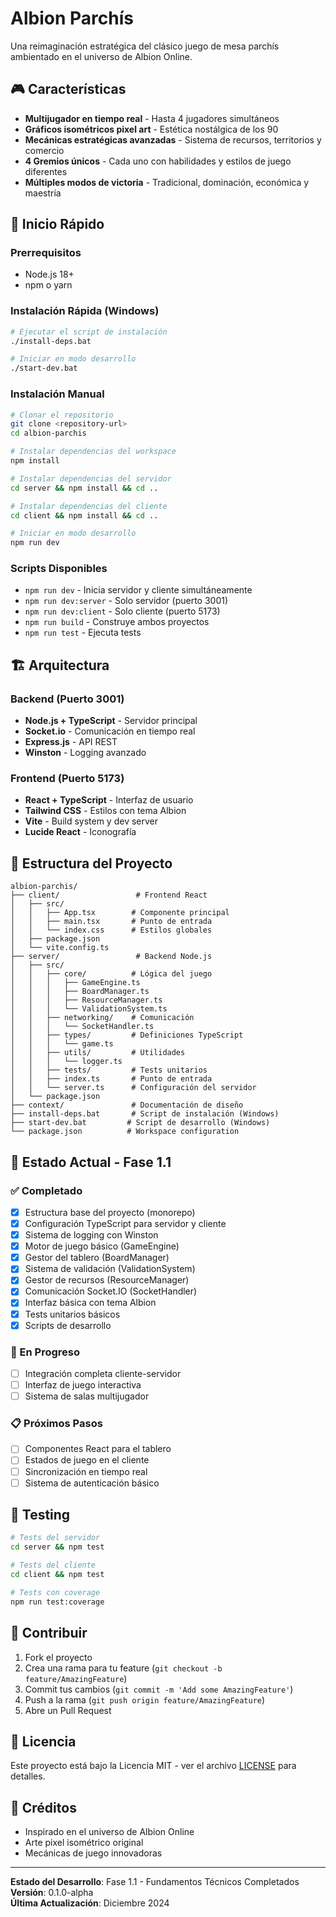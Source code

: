 # Albion Parchís

Una reimaginación estratégica del clásico juego de mesa parchís ambientado en el universo de Albion Online.

## 🎮 Características

- **Multijugador en tiempo real** - Hasta 4 jugadores simultáneos
- **Gráficos isométricos pixel art** - Estética nostálgica de los 90
- **Mecánicas estratégicas avanzadas** - Sistema de recursos, territorios y comercio
- **4 Gremios únicos** - Cada uno con habilidades y estilos de juego diferentes
- **Múltiples modos de victoria** - Tradicional, dominación, económica y maestría

## 🚀 Inicio Rápido

### Prerrequisitos
- Node.js 18+
- npm o yarn

### Instalación Rápida (Windows)
```bash
# Ejecutar el script de instalación
./install-deps.bat

# Iniciar en modo desarrollo
./start-dev.bat
```

### Instalación Manual
```bash
# Clonar el repositorio
git clone <repository-url>
cd albion-parchis

# Instalar dependencias del workspace
npm install

# Instalar dependencias del servidor
cd server && npm install && cd ..

# Instalar dependencias del cliente
cd client && npm install && cd ..

# Iniciar en modo desarrollo
npm run dev
```

### Scripts Disponibles
- `npm run dev` - Inicia servidor y cliente simultáneamente
- `npm run dev:server` - Solo servidor (puerto 3001)
- `npm run dev:client` - Solo cliente (puerto 5173)
- `npm run build` - Construye ambos proyectos
- `npm run test` - Ejecuta tests

## 🏗️ Arquitectura

### Backend (Puerto 3001)
- **Node.js + TypeScript** - Servidor principal
- **Socket.io** - Comunicación en tiempo real
- **Express.js** - API REST
- **Winston** - Logging avanzado

### Frontend (Puerto 5173)
- **React + TypeScript** - Interfaz de usuario
- **Tailwind CSS** - Estilos con tema Albion
- **Vite** - Build system y dev server
- **Lucide React** - Iconografía

## 📁 Estructura del Proyecto

```
albion-parchis/
├── client/                 # Frontend React
│   ├── src/
│   │   ├── App.tsx        # Componente principal
│   │   ├── main.tsx       # Punto de entrada
│   │   └── index.css      # Estilos globales
│   ├── package.json
│   └── vite.config.ts
├── server/                 # Backend Node.js
│   ├── src/
│   │   ├── core/          # Lógica del juego
│   │   │   ├── GameEngine.ts
│   │   │   ├── BoardManager.ts
│   │   │   ├── ResourceManager.ts
│   │   │   └── ValidationSystem.ts
│   │   ├── networking/    # Comunicación
│   │   │   └── SocketHandler.ts
│   │   ├── types/         # Definiciones TypeScript
│   │   │   └── game.ts
│   │   ├── utils/         # Utilidades
│   │   │   └── logger.ts
│   │   ├── tests/         # Tests unitarios
│   │   ├── index.ts       # Punto de entrada
│   │   └── server.ts      # Configuración del servidor
│   └── package.json
├── context/               # Documentación de diseño
├── install-deps.bat       # Script de instalación (Windows)
├── start-dev.bat         # Script de desarrollo (Windows)
└── package.json          # Workspace configuration
```

## 🎯 Estado Actual - Fase 1.1

### ✅ Completado
- [x] Estructura base del proyecto (monorepo)
- [x] Configuración TypeScript para servidor y cliente
- [x] Sistema de logging con Winston
- [x] Motor de juego básico (GameEngine)
- [x] Gestor del tablero (BoardManager)
- [x] Sistema de validación (ValidationSystem)
- [x] Gestor de recursos (ResourceManager)
- [x] Comunicación Socket.IO (SocketHandler)
- [x] Interfaz básica con tema Albion
- [x] Tests unitarios básicos
- [x] Scripts de desarrollo

### 🚧 En Progreso
- [ ] Integración completa cliente-servidor
- [ ] Interfaz de juego interactiva
- [ ] Sistema de salas multijugador

### 📋 Próximos Pasos
- [ ] Componentes React para el tablero
- [ ] Estados de juego en el cliente
- [ ] Sincronización en tiempo real
- [ ] Sistema de autenticación básico

## 🧪 Testing

```bash
# Tests del servidor
cd server && npm test

# Tests del cliente
cd client && npm test

# Tests con coverage
npm run test:coverage
```

## 🤝 Contribuir

1. Fork el proyecto
2. Crea una rama para tu feature (`git checkout -b feature/AmazingFeature`)
3. Commit tus cambios (`git commit -m 'Add some AmazingFeature'`)
4. Push a la rama (`git push origin feature/AmazingFeature`)
5. Abre un Pull Request

## 📄 Licencia

Este proyecto está bajo la Licencia MIT - ver el archivo [LICENSE](LICENSE) para detalles.

## 🎨 Créditos

- Inspirado en el universo de Albion Online
- Arte pixel isométrico original
- Mecánicas de juego innovadoras

---

**Estado del Desarrollo**: Fase 1.1 - Fundamentos Técnicos Completados  
**Versión**: 0.1.0-alpha  
**Última Actualización**: Diciembre 2024